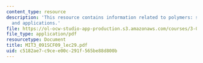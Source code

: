 ```yaml
---
content_type: resource
description: 'This resource contains information related to polymers: synthesis, properties
  and applications.'
file: https://ol-ocw-studio-app-production.s3.amazonaws.com/courses/3-091sc-introduction-to-solid-state-chemistry-fall-2010/c5182ae7c9cee00c291f565be88d800b_MIT3_091SCF09_lec29.pdf
file_type: application/pdf
resourcetype: Document
title: MIT3_091SCF09_lec29.pdf
uid: c5182ae7-c9ce-e00c-291f-565be88d800b
---
```

